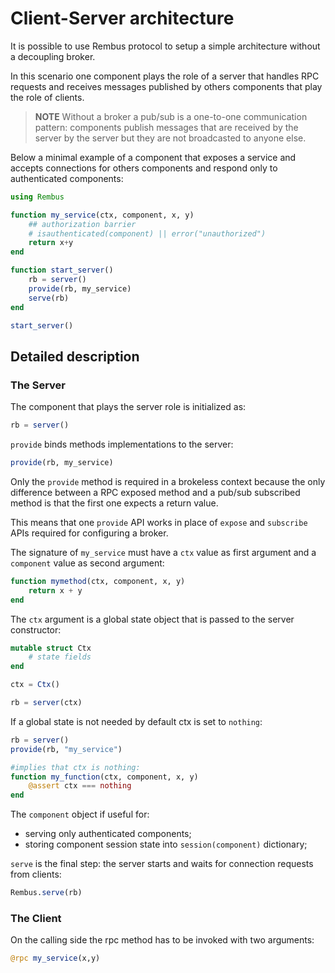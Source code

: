 # Client-Server architecture

It is possible to use Rembus protocol to setup a simple architecture without a decoupling broker.

In this scenario one component plays the role of a server that handles RPC requests and
receives messages published by others components that play the role of clients.

> **NOTE** Without a broker a pub/sub is a one-to-one communication pattern: components publish
> messages that are received by the server  by the server but they are not broadcasted to anyone else.

Below a minimal example of a component that exposes a service and accepts connections
for others components and respond only to authenticated components:

```julia
using Rembus

function my_service(ctx, component, x, y)
    ## authorization barrier 
    # isauthenticated(component) || error("unauthorized")
    return x+y
end

function start_server()
    rb = server()
    provide(rb, my_service)
    serve(rb)
end

start_server()
```

## Detailed description

### The Server

The component that plays the server role is initialized as:

```julia
rb = server()
```

`provide` binds methods implementations to the server:

```julia
provide(rb, my_service)
```

Only the `provide` method is required in a brokeless context because the only difference
between a RPC exposed method and a pub/sub subscribed method is that the first one expects
a return value.

This means that one `provide` API works in place of `expose` and `subscribe` APIs required
for configuring a broker.

The signature of `my_service` must have a `ctx` value as first argument and a `component`
value as second argument:

```julia
function mymethod(ctx, component, x, y)
    return x + y
end
```

The `ctx` argument is a global state object that is passed to the server constructor:

```julia
mutable struct Ctx
    # state fields
end

ctx = Ctx()

rb = server(ctx)
```

If a global state is not needed by default ctx is set to `nothing`:

```julia
rb = server()
provide(rb, "my_service")

#implies that ctx is nothing:
function my_function(ctx, component, x, y)
    @assert ctx === nothing
end
```

The `component` object if useful for:

- serving only authenticated components;
- storing component session state into `session(component)` dictionary;

`serve` is the final step: the server starts and waits for connection requests
from clients:

```julia
Rembus.serve(rb)
```

### The Client

On the calling side the rpc method has to be invoked with two arguments:

```julia
@rpc my_service(x,y)
```

